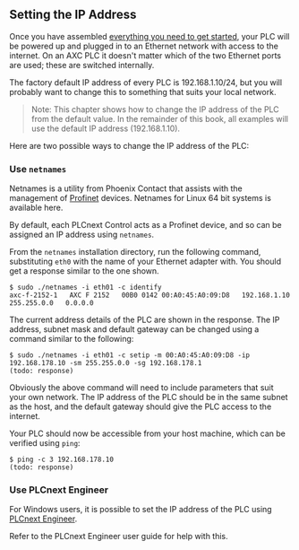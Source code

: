 ## Setting the IP Address

Once you have assembled [everything you need to get started](ch00-00-introduction.md#what-you-will-need), your PLC will be powered up and plugged in to an Ethernet network with access to the internet. On an AXC PLC it doesn't matter which of the two Ethernet ports are used; these are switched internally.

The factory default IP address of every PLC is 192.168.1.10/24, but you will probably want to change this to something that suits your local network.

> Note: This chapter shows how to change the IP address of the PLC from the default value. In the remainder of this book, all examples will use the default IP address (192.168.1.10).

Here are two possible ways to change the IP address of the PLC:

### Use `netnames`

Netnames is a utility from Phoenix Contact that assists with the management of [Profinet](https://www.profibus.com/technology/profinet/) devices. Netnames for Linux 64 bit systems is available here.

By default, each PLCnext Control acts as a Profinet device, and so can be assigned an IP address using `netnames`.

From the `netnames` installation directory, run the following command, substituting `eth0` with the name of your Ethernet adapter with. You should get a response similar to the one shown.

```text
$ sudo ./netnames -i eth01 -c identify
axc-f-2152-1   AXC F 2152   00B0 0142 00:A0:45:A0:09:D8   192.168.1.10   255.255.0.0   0.0.0.0
```

The current address details of the PLC are shown in the response. The IP address, subnet mask and default gateway can be changed using a command similar to the following:

```text
$ sudo ./netnames -i eth01 -c setip -m 00:A0:45:A0:09:D8 -ip 192.168.178.10 -sm 255.255.0.0 -sg 192.168.178.1
(todo: response)
```

Obviously the above command will need to include parameters that suit your own network. The IP address of the PLC should be in the same subnet as the host, and the default gateway should give the PLC access to the internet.

Your PLC should now be accessible from your host machine, which can be verified using `ping`:

```text
$ ping -c 3 192.168.178.10
(todo: response)
```

### Use PLCnext Engineer

For Windows users, it is possible to set the IP address of the PLC using [PLCnext Engineer](http://www.phoenixcontact.com/qr/1046008/downloads).

Refer to the PLCnext Engineer user guide for help with this.
